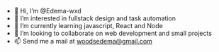 - 👋 Hi, I’m @Edema-wxd
- 👀 I’m interested in fullstack design and task automation
- 🌱 I’m currently learning javascript, React and Node
- 💞️ I’m looking to collaborate on web development and small projects
- 📫 Send me a mail at woodsedema@gmail.com

<!---
Edema-wxd/Edema-wxd is a ✨ special ✨ repository because its `README.md` (this file) appears on your GitHub profile.
You can click the Preview link to take a look at your changes.
--->
